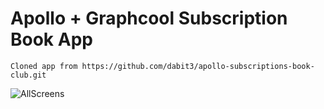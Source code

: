 # Apollo + Graphcool Subscription Book App

```
Cloned app from https://github.com/dabit3/apollo-subscriptions-book-club.git
```

![AllScreens](.screenshots/AllScreens.png?raw=true "AllScreens")
